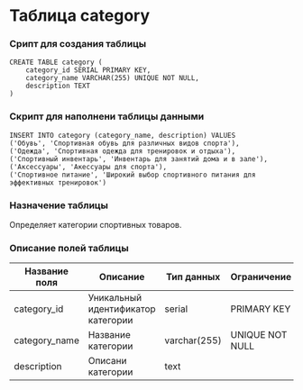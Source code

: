 # Таблица category

### Срипт для создания таблицы

```
CREATE TABLE category (
    category_id SERIAL PRIMARY KEY,
    category_name VARCHAR(255) UNIQUE NOT NULL,
    description TEXT
)
```
### Скрипт для наполнени таблицы данными

```
INSERT INTO category (category_name, description) VALUES
('Обувь', 'Спортивная обувь для различных видов спорта'),
('Одежда', 'Спортивная одежда для тренировок и отдыха'),
('Спортивный инвентарь', 'Инвентарь для занятий дома и в зале'),
('Аксессуары', 'Акессуары для спорта'),
('Спортивное питание', 'Широкий выбор спортивного питания для эффективных тренировок')
```

### Назначение таблицы

Определяет категории спортивных товаров.

### Описание полей таблицы

|Название поля|Описание|Тип данных|Ограничение|
|-|-|-|-|
|category_id|Уникальный идентификатор категории|serial|PRIMARY KEY|
|category_name|Название категории|varchar(255)|UNIQUE NOT NULL|
|description|Описани категории|text||
